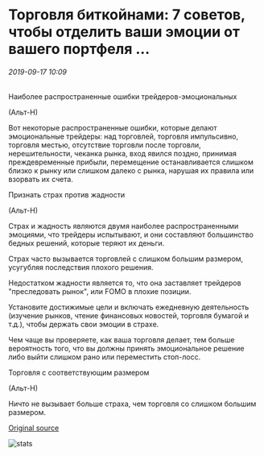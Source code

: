 # Торговля биткойнами: 7 советов, чтобы отделить ваши эмоции от вашего портфеля ...

###### 2019-09-17 10:09

Наиболее распространенные ошибки трейдеров-эмоциональных

(Альт-Н)

Вот некоторые распространенные ошибки, которые делают эмоциональные трейдеры: над торговлей, торговля импульсивно, торговля местью, отсутствие торговли после торговли, нерешительности, чеканка рынка, вход явился поздно, принимая преждевременные прибыли, перемещение останавливается слишком близко к рынку или слишком далеко с рынка, нарушая их правила или взорвать их счета.

Признать страх против жадности

(Альт-Н)

Страх и жадность являются двумя наиболее распространенными эмоциями, что трейдеры испытывают, и они составляют большинство бедных решений, которые теряют их деньги.

Страх часто вызывается торговлей с слишком большим размером, усугубляя последствия плохого решения.

Недостатком жадности является то, что она заставляет трейдеров "преследовать рынок", или FOMO в плохие позиции.

Установите достижимые цели и включать ежедневную деятельность (изучение рынков, чтение финансовых новостей, торговля бумагой и т.д.), чтобы держать свои эмоции в страхе.

Чем чаще вы проверяете, как ваша торговля делает, тем больше вероятность того, что вы должны принять эмоциональное решение либо выйти слишком рано или переместить стоп-лосс.

Торговля с соответствующим размером

(Альт-Н)

Ничто не вызывает больше страха, чем торговля со слишком большим размером.

[Original source](https://cointelegraph.com/news/bitcoin-trading-7-tips-to-detach-your-emotions-from-your-portfolio)

![stats](https://c.statcounter.com/11760860/0/a89fa40b/1/ "stats")